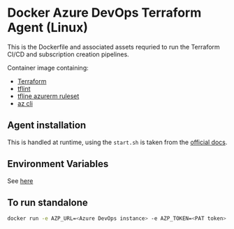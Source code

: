 # Docker Azure DevOps Terraform Agent (Linux)

This is the Dockerfile and associated assets requried to run the Terraform CI/CD and subscription creation pipelines.

Container image containing:

* [Terraform](https://github.com/hashicorp/terraform)
* [tflint](https://github.com/terraform-linters/tflint)
* [tfline azurerm ruleset](https://github.com/terraform-linters/tflint-ruleset-azurerm)
* [az cli](https://github.com/Azure/azure-cli)

## Agent installation

This is handled at runtime, using the `start.sh` is taken from the [official docs](https://docs.microsoft.com/en-us/azure/devops/pipelines/agents/docker?view=azure-devops).

## Environment Variables

See [here](https://docs.microsoft.com/en-us/azure/devops/pipelines/agents/docker?view=azure-devops#environment-variables)

## To run standalone

```bash
docker run -e AZP_URL=<Azure DevOps instance> -e AZP_TOKEN=<PAT token> -e AZP_AGENT_NAME=mydockeragent myrepo/myimage:latest
```
